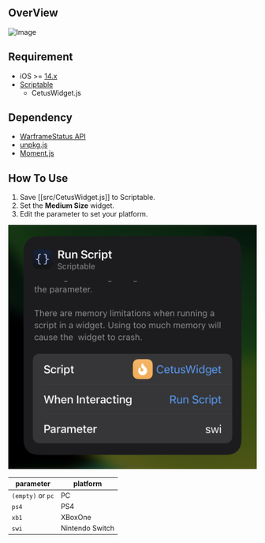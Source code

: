 ## OverView
![Image](assets/overview.gif)

## Requirement
- iOS >= <u>14.x</u>
- [Scriptable](https://scriptable.app/)
  - CetusWidget.js

## Dependency
- [WarframeStatus API](https://docs.warframestat.us/#tag/Worldstate/paths/~1%7Bplatform%7D/get)
- [unpkg.js](https://gist.github.com/ZicklePop/603b19dd3b9e09f99030bc24e616ca6c)
- [Moment.js](https://momentjs.com/)

## How To Use
1. Save [[src/CetusWidget.js]] to Scriptable.
2. Set the **Medium Size** widget. 
3. Edit the parameter to set your platform.

![Image](assets/IMG_1.jpg)

|parameter|platform|
|---------|--------|
|`(empty)` or `pc`|PC|
|`ps4`|PS4|
|`xb1`|XBoxOne|
|`swi`|Nintendo Switch|


